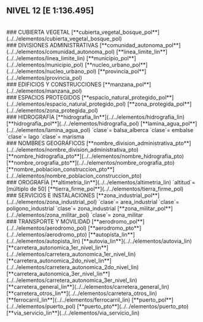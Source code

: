 ## NIVEL 12 [E 1:136.495]

<br />
### CUBIERTA VEGETAL
[**cubierta_vegetal_bosque_pol**](../../elementos/cubierta_vegetal_bosque_pol)  
<br />
### DIVISIONES ADMINISTRATIVAS
[**comunidad_autonoma_pol**](../../elementos/comunidad_autonoma_pol)  
[**linea_limite_lin**](../../elementos/linea_limite_lin)  
[**municipio_pol**](../../elementos/municipio_pol)  
[**nucleo_urbano_pol**](../../elementos/nucleo_urbano_pol)  
[**provincia_pol**](../../elementos/provincia_pol)  
<br />
### EDIFICIOS Y CONSTRUCCIONES
[**manzana_pol**](../../elementos/manzana_pol)  
<br />
### ESPACIOS PROTEGIDOS
[**espacio_natural_protegido_pol**](../../elementos/espacio_natural_protegido_pol)  
[**zona_protegida_pol**](../../elementos/zona_protegida_pol)  
<br />
### HIDROGRAFÍA
[**hidrografia_lin**](../../elementos/hidrografia_lin)  
[**hidrografia_pol**](../../elementos/hidrografia_pol)  
[**lamina_agua_pol**](../../elementos/lamina_agua_pol)  
`clase`= balsa_alberca  
`clase`= embalse  
`clase`= lago  
`clase`= marisma  
<br />
### NOMBRES GEOGRÁFICOS
[**nombre_division_administrativa_pto**](../../elementos/nombre_division_administrativa_pto)  
[**nombre_hidrografia_pto**](../../elementos/nombre_hidrografia_pto)  
[**nombre_orografia_pto**](../../elementos/nombre_orografia_pto)  
[**nombre_poblacion_construccion_pto**](../../elementos/nombre_poblacion_construccion_pto)  
<br />
### OROGRAFÍA
[**altimetria_lin**](../../elementos/altimetria_lin)  
`altitud`= [múltiplo de 50]  
[**tierra_firme_pol**](../../elementos/tierra_firme_pol)  
<br />
### SERVICIOS E INSTALACIONES
[**zona_industrial_pol**](../../elementos/zona_industrial_pol)  
`clase`= area_industrial  
`clase`= poligono_industrial  
`clase`= zona_industrial  
[**zona_militar_pol**](../../elementos/zona_militar_pol)  
`clase`= zona_militar  
<br />
### TRANSPORTE Y MOVILIDAD
[**aerodromo_pol**](../../elementos/aerodromo_pol)  
[**aerodromo_pto**](../../elementos/aerodromo_pto)  
[**autopista_lin**](../../elementos/autopista_lin)  
[**autovia_lin**](../../elementos/autovia_lin)  
[**carretera_autonomica_1er_nivel_lin**](../../elementos/carretera_autonomica_1er_nivel_lin)  
[**carretera_autonomica_2do_nivel_lin**](../../elementos/carretera_autonomica_2do_nivel_lin)  
[**carretera_autonomica_3er_nivel_lin**](../../elementos/carretera_autonomica_3er_nivel_lin)  
[**carretera_general_lin**](../../elementos/carretera_general_lin)  
[**carretera_otros_lin**](../../elementos/carretera_otros_lin)  
[**ferrocarril_lin**](../../elementos/ferrocarril_lin)  
[**puerto_pol**](../../elementos/puerto_pol)  
[**puerto_pto**](../../elementos/puerto_pto)  
[**via_servicio_lin**](../../elementos/via_servicio_lin)  

